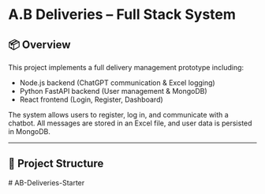 # A.B Deliveries – Full Stack System

## 📦 Overview

This project implements a full delivery management prototype including:

- Node.js backend (ChatGPT communication & Excel logging)
- Python FastAPI backend (User management & MongoDB)
- React frontend (Login, Register, Dashboard)

The system allows users to register, log in, and communicate with a chatbot.
All messages are stored in an Excel file, and user data is persisted in MongoDB.

---

## 🧱 Project Structure
#   A B - D e l i v e r i e s - S t a r t e r  
 